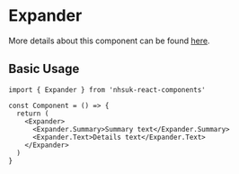 # Expander

More details about this component can be found [here](https://service-manual.nhs.uk/design-system/components/expander).

## Basic Usage

```tsx
import { Expander } from 'nhsuk-react-components'

const Component = () => {
  return (
    <Expander>
      <Expander.Summary>Summary text</Expander.Summary>
      <Expander.Text>Details text</Expander.Text>
    </Expander>
  )
}
```
